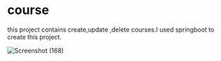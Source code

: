 # course
this project contains create,update ,delete courses.I used springboot to create this project.





![Screenshot (168)](https://user-images.githubusercontent.com/46775519/161736957-65daed83-8f20-4d4c-a4e1-3235a5cb2e7f.png)
